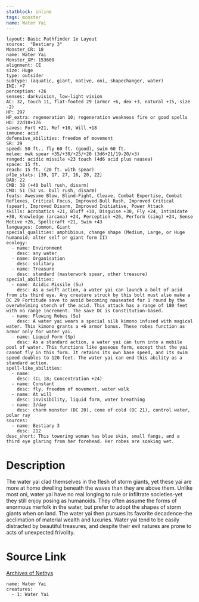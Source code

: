 ```yaml
---
statblock: inline
tags: monster
name: Water Yai
---
```

```statblock
layout: Basic Pathfinder 1e Layout
source:  "Bestiary 3"
Monster_CR: 18
name: Water Yai
Monster_XP: 153600
alignment: CE
size: Huge
type: outsider
subtype: (aquatic, giant, native, oni, shapechanger, water)
INI: +7
perception: +26
senses: darkvision, low-light vision
AC: 32, touch 11, flat-footed 29 (armor +6, dex +3, natural +15, size -2)
HP: 297
HP_extra: regeneration 10; regeneration weakness fire or good spells
HD: 22d10+176
saves: Fort +21, Ref +10, Will +18
immune: acid
defensive_abilities: freedom of movement
SR: 29
speed: 50 ft., fly 60 ft. (good), swim 60 ft.
melee: mwk spear +35/+30/+25/+20 (3d6+21/19-20/×3)
ranged: acidic missile +23 touch (4d6 acid plus nausea)
space: 15 ft.
reach: 15 ft. (20 ft. with spear)
pf1e_stats: [39, 17, 27, 16, 20, 22]
BAB: 22
CMB: 38 (+40 bull rush, disarm)
CMD: 51 (53 vs. bull rush, disarm)
feats: Awesome Blow, Blind-Fight, Cleave, Combat Expertise, Combat Reflexes, Critical Focus, Improved Bull Rush, Improved Critical (spear), Improved Disarm, Improved Initiative, Power Attack
skills: Acrobatics +21, Bluff +30, Disguise +30, Fly +24, Intimidate +30, Knowledge (arcana) +24, Perception +26, Perform (sing) +24, Sense Motive +26, Spellcraft +21, Swim +43
languages: Common, Giant
special_qualities: amphibious, change shape (Medium, Large, or Huge humanoid; alter self or giant form II)
ecology:
  - name: Environment
    desc: any water
  - name: Organisation
    desc: solitary
  - name: Treasure
    desc: standard (masterwork spear, other treasure)
special_abilities:
  - name: Acidic Missile (Su)
    desc: As a swift action, a water yai can launch a bolt of acid from its third eye. Any creature struck by this bolt must also make a DC 29 Fortitude save to avoid becoming nauseated for 1 round by the overwhelming stench of the acid. This attack has a range of 180 feet with no range increment. The save DC is Constitution-based.
  - name: Flowing Robes (Su)
    desc: A water yai wears a special silk kimono infused with magical water. This kimono grants a +6 armor bonus. These robes function as armor only for water yai.
  - name: Liquid Form (Sp)
    desc: As a standard action, a water yai can turn into a mobile pool of water. This functions like gaseous form, except that the yai cannot fly in this form. It retains its own base speed, and its swim speed doubles to 120 feet. The water yai can end this ability as a standard action.
spell-like_abilities:
  - name:
    desc: (CL 18; Concentration +24)
  - name: Constant
    desc: fly, freedom of movement, water walk
  - name: At will
    desc: invisibility, liquid form, water breathing
  - name: 3/day
    desc: charm monster (DC 20), cone of cold (DC 21), control water, polar ray
sources:
  - name: Bestiary 3
    desc: 212
desc_short: This towering woman has blue skin, small fangs, and a third eye glaring from her forehead. Her robes are soaking wet.
```
# Description
The water yai clad themselves in the flesh of storm giants, yet these yai are more at home dwelling beneath the waves than they are above them. Unlike most oni, water yai have no real longing to rule or infiltrate societies-yet they still enjoy posing as humanoids. They often assume the forms of enormous merfolk in the water, but prefer to adopt the shapes of storm giants when on land. The water yai then pursues its favorite decadence-the acclimation of material wealth and luxuries. Water yai tend to be easily distracted by beautiful treasures, and despite their evil natures are prone to acts of unexpected frivolity.
# Source Link
[Archives of Nethys](https://aonprd.com/MonsterDisplay.aspx?ItemName=Water%20Yai)
```encounter-table
name: Water Yai
creatures:
  - 1: Water Yai
```
